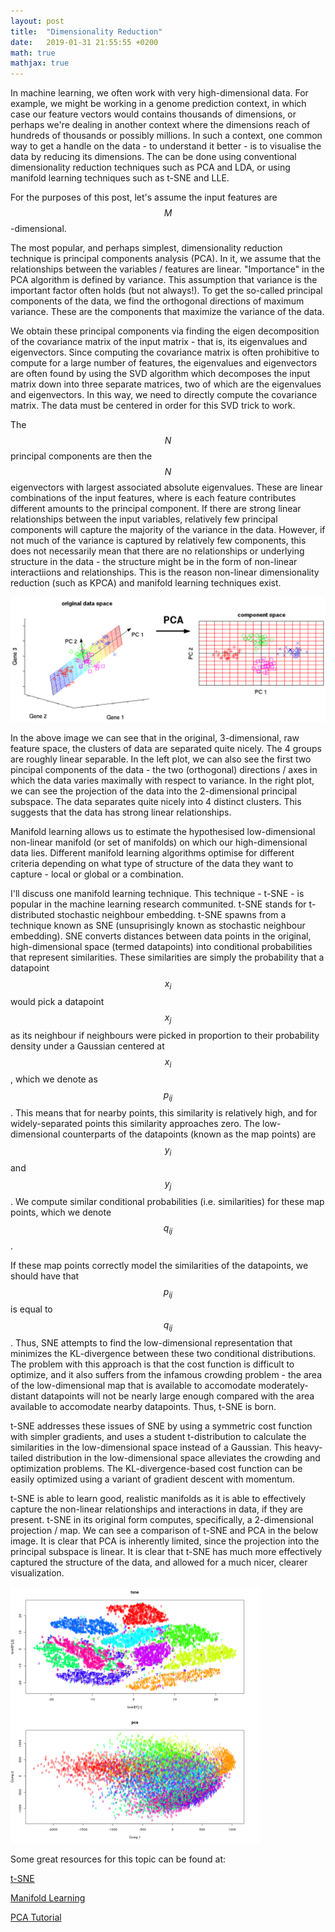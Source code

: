 ```yaml
---
layout: post
title:  "Dimensionality Reduction"
date:   2019-01-31 21:55:55 +0200
math: true
mathjax: true
---
```



In machine learning, we often work with very high-dimensional data. For example, we might be working in a genome prediction context, in which case our feature vectors would contains thousands of dimensions, or perhaps we're dealing in another context where the dimensions reach of hundreds of thousands or possibly millions. In such a context, one common way to get a handle on the data - to understand it better - is to visualise the data by reducing its dimensions. The can be done using conventional dimensionality reduction techniques such as PCA and LDA, or using manifold learning techniques such as t-SNE and LLE.

For the purposes of this post, let's assume the input features are $$ M $$-dimensional.

The most popular, and perhaps simplest, dimensionality reduction technique is principal components analysis (PCA). In it, we assume that the relationships between the variables / features are linear. "Importance" in the PCA algorithm is defined by variance. This assumption that variance is the important factor often holds (but not always!). To get the so-called principal components of the data, we find the orthogonal directions of maximum variance. These are the components that maximize the variance of the data.

We obtain these principal components via finding the eigen decomposition of the covariance matrix of the input matrix - that is, its eigenvalues and eigenvectors. Since computing the covariance matrix is often prohibitive to compute for a large number of features, the eigenvalues and eigenvectors are often found by using the SVD algorithm which decomposes the input matrix down into three separate matrices, two of which are the eigenvalues and eigenvectors. In this way, we need to directly compute the covariance matrix. The data must be centered in order for this SVD trick to work.

The $$ N $$ principal components are then the $$ N $$ eigenvectors with largest associated absolute eigenvalues. These are linear combinations of the input features, where is each feature contributes different amounts to the principal component. If there are strong linear relationships between the input variables, relatively few principal components will capture the majority of the variance in the data. However, if not much of the variance is captured by relatively few components, this does not necessarily mean that there are no relationships or underlying structure in the data - the structure might be in the form of non-linear interactiions and relationships. This is the reason non-linear dimensionality reduction (such as KPCA) and manifold learning techniques exist.

![PCA](/assets/pca.png)

In the above image we can see that in the original, 3-dimensional, raw feature space, the clusters of data are separated quite nicely. The 4 groups are roughly linear separable. In the left plot, we can also see the first two pincipal components of the data - the two (orthogonal) directions / axes in which the data varies maximally with respect to variance. In the right plot, we can see the projection of the data into the 2-dimensional principal subspace. The data separates quite nicely into 4 distinct clusters. This suggests that the data has strong linear relationships. 

Manifold learning allows us to estimate the hypothesised low-dimensional non-linear manifold (or set of manifolds) on which our high-dimensional data lies. Different manifold learning algorithms optimise for different criteria depending on what type of structure of the data they want to capture - local or global or a combination.

I'll discuss one manifold learning technique. This technique - t-SNE - is popular in the machine learning research communited. t-SNE stands for t-distributed stochastic neighbour embedding. t-SNE spawns from a technique known as SNE (unsuprisingly known as stochastic neighbour embedding). SNE converts distances between data points in the original, high-dimensional space (termed datapoints) into conditional probabilities that represent similarities. These similarities are simply the probability that a datapoint $$ x_i $$ would pick a datapoint $$ x_j $$ as its neighbour if neighbours were picked in proportion to their probability density under a Gaussian centered at $$ x_i $$, which we denote as $$ p_{ij} $$. This means that for nearby points, this similarity is relatively high, and for widely-separated points this similarity approaches zero. The low-dimensional counterparts of the datapoints (known as the map points) are $$ y_i $$ and $$ y_j $$. We compute similar conditional probabilities (i.e. similarities) for these map points, which we denote $$ q_{ij} $$.

If these map points correctly model the similarities of the datapoints, we should have that $$ p_{ij} $$ is equal to $$ q_{ij} $$. Thus, SNE attempts to find the low-dimensional representation that minimizes the KL-divergence between these two conditional distributions. The problem with this approach is that the cost function is difficult to optimize, and it also suffers from the infamous crowding problem - the area of the low-dimensional map that is available to accomodate moderately-distant datapoints will not be nearly large enough compared with the area available to accomodate nearby datapoints. Thus, t-SNE is born.

t-SNE addresses these issues of SNE by using a symmetric cost function with simpler gradients, and uses a student t-distribution to calculate the similarities in the low-dimensional space instead of a Gaussian. This heavy-tailed distribution in the low-dimensional space alleviates the crowding and optimization problems. The KL-divergence-based cost function can be easily optimized using a variant of gradient descent with momentum.

t-SNE is able to learn good, realistic manifolds as it is able to effectively capture the non-linear relationships and interactions in data, if they are present. t-SNE in its original form computes, specifically, a 2-dimensional projection / map. We can see a comparison of t-SNE and PCA in the below image. It is clear that PCA is inherently limited, since the projection into the principal subspace is linear. It is clear that t-SNE has much more effectively captured the structure of the data, and allowed for a much nicer, clearer visualization.

![PCA vs t-SNE](/assets/pcavstsne.png)


Some great resources for this topic can be found at:

[t-SNE](http://www.jmlr.org/papers/volume9/vandermaaten08a/vandermaaten08a.pdf)

[Manifold Learning](http://www.jmlr.org/papers/volume9/goldberg08a/goldberg08a.pdf)

[PCA Tutorial](https://www.cs.princeton.edu/picasso/mats/PCA-Tutorial-Intuition_jp.pdf)
